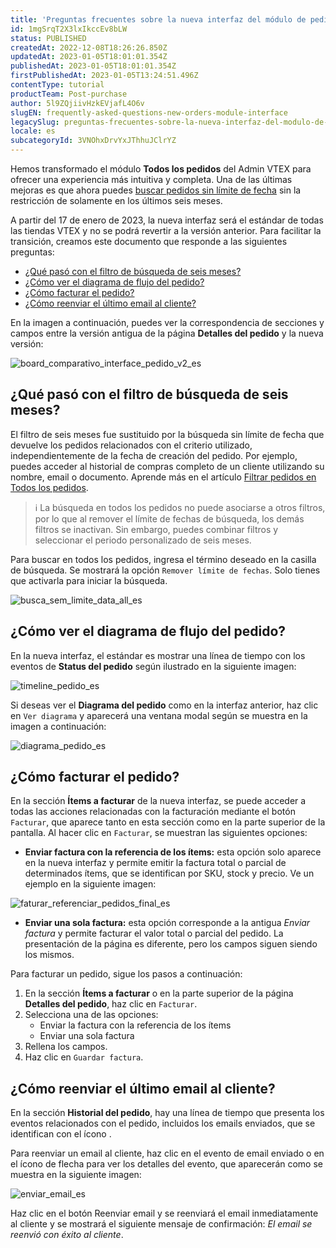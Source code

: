 ```yaml
---
title: 'Preguntas frecuentes sobre la nueva interfaz del módulo de pedidos'
id: 1mgSrqT2X3lxIkccEv8bLW
status: PUBLISHED
createdAt: 2022-12-08T18:26:26.850Z
updatedAt: 2023-01-05T18:01:01.354Z
publishedAt: 2023-01-05T18:01:01.354Z
firstPublishedAt: 2023-01-05T13:24:51.496Z
contentType: tutorial
productTeam: Post-purchase
author: 5l9ZQjiivHzkEVjafL4O6v
slugEN: frequently-asked-questions-new-orders-module-interface
legacySlug: preguntas-frecuentes-sobre-la-nueva-interfaz-del-modulo-de-pedidos
locale: es
subcategoryId: 3VNOhxDrvYxJThhuJClrYZ
---
```


Hemos transformado el módulo **Todos los pedidos** del Admin VTEX para ofrecer una experiencia más intuitiva y completa. Una de las últimas mejoras es que ahora puedes [buscar pedidos sin límite de fecha](/es/tutorial/como-filtrar-pedidos--tutorials_192) sin la restricción de solamente en los últimos seis meses.

A partir del 17 de enero de 2023, la nueva interfaz será el estándar de todas las tiendas VTEX y no se podrá revertir a la versión anterior. Para facilitar la transición, creamos este documento que responde a las siguientes preguntas:

* [¿Qué pasó con el filtro de búsqueda de seis meses?](#que-paso-con-el-filtro-de-busqueda-de-seis-meses)
* [¿Cómo ver el diagrama de flujo del pedido?](#como-ver-el-diagrama-de-flujo-del-pedido)
* [¿Cómo facturar el pedido?](#como-facturar-el-pedido)
* [¿Cómo reenviar el último email al cliente?](#como-reenviar-el-ultimo-email-al-cliente)

En la imagen a continuación, puedes ver la correspondencia de secciones y campos entre la versión antigua de la página **Detalles del pedido** y la nueva versión:

![board_comparativo_interface_pedido_v2_es](https://raw.githubusercontent.com/vtexdocs/help-center-content/refs/heads/main/docs/es/tutorials/pedidos/visi%C3%B3n-de-conjunto-de-pedidos/preguntas-frecuentes-nueva-interfaz-modulo-pedidos_1.png)

## ¿Qué pasó con el filtro de búsqueda de seis meses?

El filtro de seis meses fue sustituido por la búsqueda sin límite de fecha que devuelve los pedidos relacionados con el criterio utilizado, independientemente de la fecha de creación del pedido. Por ejemplo, puedes acceder al historial de compras completo de un cliente utilizando su nombre, email o documento. Aprende más en el artículo [Filtrar pedidos en Todos los pedidos](/es/tutorial/como-filtrar-pedidos--tutorials_192).

> ℹ️ La búsqueda en todos los pedidos no puede asociarse a otros filtros, por lo que al remover el límite de fechas de búsqueda, los demás filtros se inactivan. Sin embargo, puedes combinar filtros y seleccionar el periodo personalizado de seis meses.

Para buscar en todos los pedidos, ingresa el término deseado en la casilla de búsqueda. Se mostrará la opción <i class="fas fa-toggle-off"></i> `Remover límite de fechas`. Solo tienes que activarla para iniciar la búsqueda.

![busca_sem_limite_data_all_es](https://raw.githubusercontent.com/vtexdocs/help-center-content/refs/heads/main/docs/es/tutorials/pedidos/visi%C3%B3n-de-conjunto-de-pedidos/preguntas-frecuentes-nueva-interfaz-modulo-pedidos_2.png)

## ¿Cómo ver el diagrama de flujo del pedido?

En la nueva interfaz, el estándar es mostrar una línea de tiempo con los eventos de **Status del pedido** según ilustrado en la siguiente imagen:

![timeline_pedido_es](https://raw.githubusercontent.com/vtexdocs/help-center-content/refs/heads/main/docs/es/tutorials/pedidos/visi%C3%B3n-de-conjunto-de-pedidos/preguntas-frecuentes-nueva-interfaz-modulo-pedidos_3.png)

Si deseas ver el **Diagrama del pedido** como en la interfaz anterior, haz clic en `Ver diagrama` y aparecerá una ventana modal según se muestra en la imagen a continuación:

![diagrama_pedido_es](https://raw.githubusercontent.com/vtexdocs/help-center-content/refs/heads/main/docs/es/tutorials/pedidos/visi%C3%B3n-de-conjunto-de-pedidos/preguntas-frecuentes-nueva-interfaz-modulo-pedidos_4.png)

## ¿Cómo facturar el pedido?

En la sección **Ítems a facturar** de la nueva interfaz, se puede acceder a todas las acciones relacionadas con la facturación mediante el botón `Facturar`, que aparece tanto en esta sección como en la parte superior de la pantalla. Al hacer clic en `Facturar`, se muestran las siguientes opciones:

* **Enviar factura con la referencia de los ítems:** esta opción solo aparece en la nueva interfaz y permite emitir la factura total o parcial de determinados ítems, que se identifican por SKU, stock y precio. Ve un ejemplo en la siguiente imagen:

![faturar_referenciar_pedidos_final_es](https://raw.githubusercontent.com/vtexdocs/help-center-content/refs/heads/main/docs/es/tutorials/pedidos/visi%C3%B3n-de-conjunto-de-pedidos/preguntas-frecuentes-nueva-interfaz-modulo-pedidos_5.png)

* **Enviar una sola factura:** esta opción corresponde a la antigua _Enviar factura_ y permite facturar el valor total o parcial del pedido. La presentación de la página es diferente, pero los campos siguen siendo los mismos.

Para facturar un pedido, sigue los pasos a continuación:

1. En la sección **Ítems a facturar** o en la parte superior de la página **Detalles del pedido**, haz clic en `Facturar`.
2. Selecciona una de las opciones:
    * Enviar la factura con la referencia de los ítems
    * Enviar una sola factura
3. Rellena los campos.
4. Haz clic en `Guardar factura`.

## ¿Cómo reenviar el último email al cliente?

En la sección **Historial del pedido**, hay una línea de tiempo que presenta los eventos relacionados con el pedido, incluidos los emails enviados, que se identifican con el ícono <i class="fas fa-envelope"></i>. 

Para reenviar un email al cliente, haz clic en el evento de email enviado o en el ícono de flecha <i class="fas fa-angle-right"></i> para ver los detalles del evento, que aparecerán como se muestra en la siguiente imagen:

![enviar_email_es](https://raw.githubusercontent.com/vtexdocs/help-center-content/refs/heads/main/docs/es/tutorials/pedidos/visi%C3%B3n-de-conjunto-de-pedidos/preguntas-frecuentes-nueva-interfaz-modulo-pedidos_6.png)

Haz clic en el botón Reenviar email y se reenviará el email inmediatamente al cliente y se mostrará el siguiente mensaje de confirmación: _El email se reenvió con éxito al cliente_.
